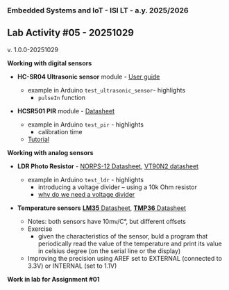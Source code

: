 ### Embedded Systems and IoT  - ISI LT - a.y. 2025/2026

## Lab Activity #05 - 20251029

v. 1.0.0-20251029
 
**Working with digital sensors**

- **HC-SR04 Ultrasonic sensor** module - [User guide](https://www.handsontec.com/dataspecs/HC-SR04-Ultrasonic.pdf)
  - example in Arduino `test_ultrasonic_sensor`- highlights  
    - `pulseIn` function

- **HCSR501 PIR** module - [Datasheet](https://components101.com/sensors/hc-sr501-pir-sensor)
  - example in Arduino `test_pir` - highlights  
    - calibration time 
  - [Tutorial](https://lastminuteengineers.com/pir-sensor-arduino-tutorial)

**Working with analog sensors**

- **LDR Photo Resistor** - [NORPS-12 Datasheet](https://components101.com/sites/default/files/component_datasheet/LDR%20Datasheet.pdf), [VT90N2 datasheet](https://www.arduino.cc/documents/datasheets/LDR-VT90N2.pdf) 
  - example in Arduino `test_ldr` - highlights
    - introducing a voltage divider – using a 10k Ohm resistor
    - [why do we need a voltage divider]( https://techexplorations.com/guides/arduino/common-circuits/voltage-divider-photoresistor/)

- **Temperature sensors** [**LM35** Datasheet](https://www.ti.com/lit/ds/symlink/lm35.pdf), [**TMP36** Datasheet](https://www.analog.com/media/en/technical-documentation/data-sheets/TMP35_36_37.pdf)
  - Notes: both sensors have 10mv/C°, but different offsets
  - Exercise
    - given the characteristics of the sensor, buld a program that periodically read the value of the temperature and print its value in celsius degree (on the serial line or the display)
  - Improving the precision using AREF set to EXTERNAL (connected to 3.3V) or INTERNAL (set to 1.1V)

**Work in lab for Assignment #01**






